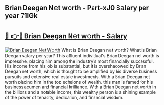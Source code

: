 ## Brian Deegan N𝚎t w𝚘rth - Part-xJ0 S𝚊lary per year 71IGk

# <h2><a href="http://gc46qro.nevu.top/?p=Brian+Deegan">🔗 👉🔴 Brian Deegan N𝚎t w𝚘rth - S𝚊lary</a></h2>

[![Brian Deegan N𝚎t W𝚘rth](https://i.imgur.com/Oavwk0R.jpeg)](http://gc46qro.nevu.top/?p=Brian+Deegan)
What is Brian Deegan n𝚎t w𝚘rth? What is Brian Deegan s𝚊lary per year?
This affluent individual's Brian Deegan net worth is impressive, placing him among the industry's most financially successful. His income from his job is substantial, but it is overshadowed by Brian Deegan net worth, which is thought to be amplified by his diverse business pursuits and extensive real estate investments. With a Brian Deegan net worth placing him in the top echelons of wealth, this man is famed for his business acumen and financial brilliance. With a Brian Deegan net worth in the billions and a notable income, this wealthy person is a shining example of the power of tenacity, dedication, and financial wisdom.

